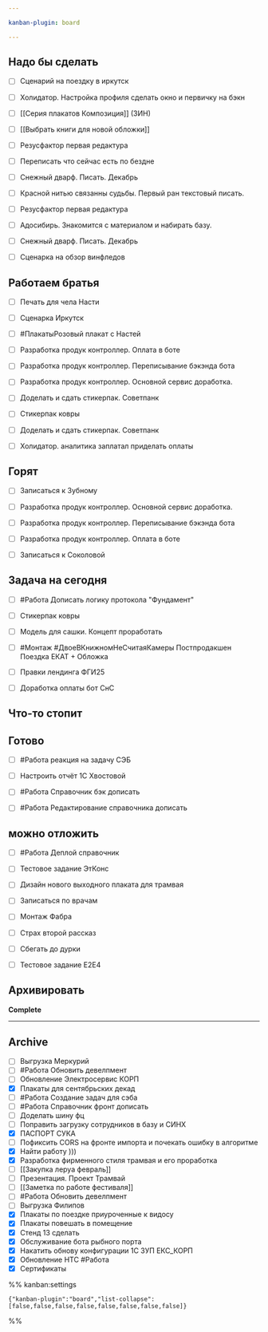 ```yaml
---

kanban-plugin: board

---
```


## Надо бы сделать

- [ ] Сценарий на поездку в иркутск
- [ ] Холидатор. Настройка профиля сделать окно и первичку на бэкн
- [ ] [[Серия плакатов Композиция]]
	(ЗИН)
- [ ] [[Выбрать книги для новой обложки]]
- [ ] Резусфактор первая редактура
- [ ] Переписать что сейчас есть по бездне
- [ ] Снежный дварф. Писать. Декабрь
- [ ] Красной нитью связанны судьбы. Первый ран текстовый писать.
- [ ] Резусфактор первая редактура
- [ ] Адосибирь. Знакомится с материалом и набирать базу.
- [ ] Снежный дварф. Писать. Декабрь
- [ ] Сценарка на обзор винфледов


## Работаем братья

- [ ] Печать для чела Насти
- [ ] Сценарка Иркутск
- [ ] #ПлакатыРозовый плакат с Настей
- [ ] Разработка продук контроллер. Оплата в боте
- [ ] Разработка продук контроллер. Переписывание бэкэнда бота
- [ ] Разработка продук контроллер. Основной сервис доработка.
- [ ] Доделать и сдать стикерпак. Советпанк
- [ ] Стикерпак ковры
- [ ] Доделать и сдать стикерпак. Советпанк
- [ ] Холидатор. аналитика заплатал приделать оплаты


## Горят

- [ ] Записаться к Зубному
- [ ] Разработка продук контроллер. Основной сервис доработка.
- [ ] Разработка продук контроллер. Переписывание бэкэнда бота
- [ ] Разработка продук контроллер. Оплата в боте
- [ ] Записаться к Соколовой


## Задача на сегодня

- [ ] #Работа Дописать логику протокола "Фундамент"
- [ ] Стикерпак ковры
- [ ] Модель для сашки. Концепт проработать
- [ ] #Монтаж #ДвоеВКнижномНеСчитаяКамеры Постпродакшен Поездка ЕКАТ + Обложка
- [ ] Правки лендинга ФГИ25
- [ ] Доработка оплаты бот СнС


## Что-то стопит



## Готово

- [ ] #Работа реакция на задачу СЭБ
- [ ] Настроить отчёт 1С Хвостовой
- [ ] #Работа Справочник бэк дописать
- [ ] #Работа Редактирование справочника дописать


## можно отложить

- [ ] #Работа Деплой справочник
- [ ] Тестовое задание ЭтКонс
- [ ] Дизайн нового выходного плаката для трамвая
- [ ] Записаться по врачам
- [ ] Монтаж Фабра
- [ ] Страх второй рассказ
- [ ] Сбегать до дурки
- [ ] Тестовое задание E2E4


## Архивировать

**Complete**


***

## Archive

- [ ] Выгрузка Меркурий
- [ ] #Работа Обновить девелпмент
- [ ] Обновление Электросервис КОРП
- [x] Плакаты для сентябрьских декад
- [ ] #Работа Создание задач для сэба
- [ ] #Работа Справочник фронт дописать
- [ ] Доделать шину фц
- [ ] Поправить загрузку сотрудников в базу и СИНХ
- [x] ПАСПОРТ СУКА
- [ ] Пофиксить CORS на фронте импорта и почекать ошибку в алгоритме
- [x] Найти работу )))
- [x] Разработка фирменного стиля трамвая и его проработка
- [ ] [[Закупка леруа февраль]]
- [ ] Презентация. Проект Трамвай
- [ ] [[Заметка по работе фестиваля]]
- [ ] #Работа Обновить девелпмент
- [ ] Выгрузка Филипов
- [x] Плакаты по поездке приуроченные к видосу
- [x] Плакаты повешать в помещение
- [x] Стенд 13 сделать
- [x] Обслуживание бота рыбного порта
- [x] Накатить обнову конфигурации 1С ЗУП ЕКС_КОРП
- [x] Обновление НТС 
	#Работа
- [x] Сертификаты

%% kanban:settings
```
{"kanban-plugin":"board","list-collapse":[false,false,false,false,false,false,false,false]}
```
%%